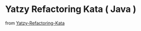 # Yatzy Refactoring Kata ( Java )

from [Yatzy-Refactoring-Kata](https://github.com/emilybache/Yatzy-Refactoring-Kata)